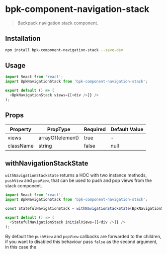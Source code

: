 # bpk-component-navigation-stack

> Backpack navigation stack component.

## Installation

```sh
npm install bpk-component-navigation-stack --save-dev
```

## Usage

```js
import React from 'react';
import BpkNavigationStack from 'bpk-component-navigation-stack';

export default () => (
  <BpkNavigationStack views={[<div />]} />
);
```

## Props

| Property  | PropType         | Required | Default Value |
| --------- | ---------------- | -------- | ------------- |
| views     | arrayOf(element) | true     | -             |
| className | string           | false    | null          |

## withNavigationStackState

`withNavigationStackState` returns a HOC with two instance methods, `pushView` and `popView`,
that can be used to push and pop views from the stack component.


```js
import React from 'react';
import BpkNavigationStack from 'bpk-component-navigation-stack';

const StatefulNavigationStack = withNavigationStackState(BpkNavigationStack);

export default () => (
  <StatefulNavigationStack initialViews={[<div />]} />
);
```

By default the `pushView` and `popView` callbacks are forwarded to the children, if you
want to disabled this behaviour pass `false` as the second argument, in this case the
